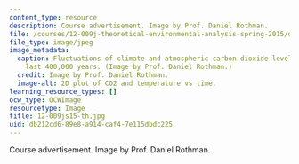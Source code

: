 ```yaml
---
content_type: resource
description: Course advertisement. Image by Prof. Daniel Rothman.
file: /courses/12-009j-theoretical-environmental-analysis-spring-2015/db212cd689e8a914caf47e115dbdc225_12-009js15-th.jpg
file_type: image/jpeg
image_metadata:
  caption: Fluctuations of climate and atmospheric carbon dioxide levels over the
    last 400,000 years. (Image by Prof. Daniel Rothman.)
  credit: Image by Prof. Daniel Rothman.
  image-alt: 2D plot of CO2 and temperature vs time.
learning_resource_types: []
ocw_type: OCWImage
resourcetype: Image
title: 12-009js15-th.jpg
uid: db212cd6-89e8-a914-caf4-7e115dbdc225
---
```

Course advertisement. Image by Prof. Daniel Rothman.

